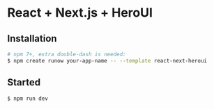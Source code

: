 # React + Next.js + HeroUI

## Installation

```bash
# npm 7+, extra double-dash is needed:
$ npm create runow your-app-name -- --template react-next-heroui
```

## Started

```bash
$ npm run dev
```